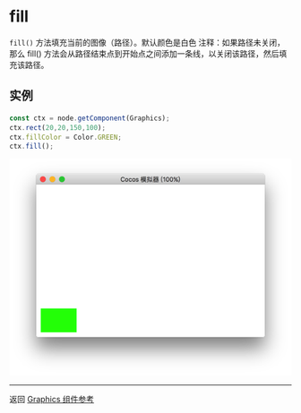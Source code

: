 # fill

`fill()` 方法填充当前的图像（路径）。默认颜色是白色
注释：如果路径未关闭，那么 fill() 方法会从路径结束点到开始点之间添加一条线，以关闭该路径，然后填充该路径。

## 实例

```ts
const ctx = node.getComponent(Graphics);
ctx.rect(20,20,150,100);
ctx.fillColor = Color.GREEN;
ctx.fill();
```

![fill.png](fill.png)

<hr>

返回 [Graphics 组件参考](../graphics.md)
